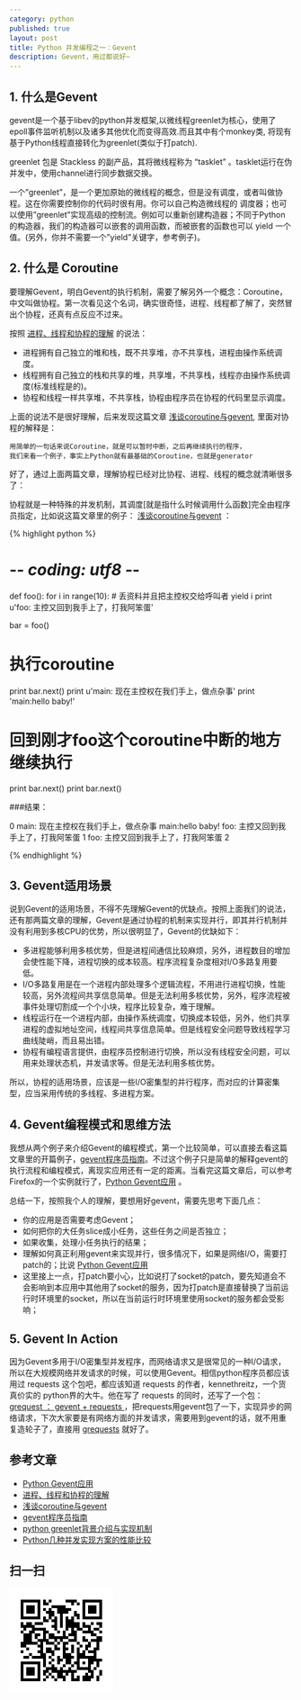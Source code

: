 ```yaml
---
category: python
published: true
layout: post
title: Python 并发编程之一：Gevent    
description: Gevent，用过都说好~
---    
```



## 1. 什么是Gevent

gevent是一个基于libev的python并发框架,以微线程greenlet为核心，使用了epoll事件监听机制以及诸多其他优化而变得高效.而且其中有个monkey类, 将现有基于Python线程直接转化为greenlet(类似于打patch).

greenlet 包是 Stackless 的副产品，其将微线程称为 “tasklet” 。tasklet运行在伪并发中，使用channel进行同步数据交换。

一个”greenlet”，是一个更加原始的微线程的概念，但是没有调度，或者叫做协程。这在你需要控制你的代码时很有用。你可以自己构造微线程的 调度器；也可以使用”greenlet”实现高级的控制流。例如可以重新创建构造器；不同于Python的构造器，我们的构造器可以嵌套的调用函数，而被嵌套的函数也可以 yield 一个值。(另外，你并不需要一个”yield”关键字，参考例子)。


## 2. 什么是 Coroutine

要理解Gevent，明白Gevent的执行机制，需要了解另外一个概念：Coroutine，中文叫做协程。第一次看见这个名词，确实很奇怪，进程、线程都了解了，突然冒出个协程，还真有点反应不过来。

按照 [进程、线程和协程的理解](http://blog.leiqin.info/2012/12/02/%E8%BF%9B%E7%A8%8B%E3%80%81%E7%BA%BF%E7%A8%8B%E5%92%8C%E5%8D%8F%E7%A8%8B%E7%9A%84%E7%90%86%E8%A7%A3.html) 的说法：   


- 进程拥有自己独立的堆和栈，既不共享堆，亦不共享栈，进程由操作系统调度。
- 线程拥有自己独立的栈和共享的堆，共享堆，不共享栈，线程亦由操作系统调度(标准线程是的)。
- 协程和线程一样共享堆，不共享栈，协程由程序员在协程的代码里显示调度。


上面的说法不是很好理解，后来发现这篇文章 [浅谈coroutine与gevent](http://blog.ez2learn.com/2010/07/17/talk-about-coroutine-and-gevent/), 里面对协程的解释是：  


    用简单的一句话来说Coroutine，就是可以暂时中断，之后再继续执行的程序， 
    我们来看一个例子，事实上Python就有最基础的Coroutine，也就是generator

好了，通过上面两篇文章，理解协程已经对比协程、进程、线程的概念就清晰很多了：  

协程就是一种特殊的并发机制，其调度[就是指什么时候调用什么函数]完全由程序员指定，比如说这篇文章里的例子：  [浅谈coroutine与gevent](http://blog.ez2learn.com/2010/07/17/talk-about-coroutine-and-gevent/) ：    

{% highlight python %}

# -*- coding: utf8 -*-
def foo():
    for i in range(10):
        # 丢资料并且把主控权交给呼叫者
        yield i
        print u'foo: 主控又回到我手上了，打我阿笨蛋'

bar = foo()
# 执行coroutine
print bar.next()
print u'main: 现在主控权在我们手上，做点杂事'
print 'main:hello baby!'
# 回到刚才foo这个coroutine中断的地方继续执行
print bar.next()
print bar.next()


###结果：

0
main: 现在主控权在我们手上，做点杂事
main:hello baby!
foo: 主控又回到我手上了，打我阿笨蛋
1
foo: 主控又回到我手上了，打我阿笨蛋
2
 
{% endhighlight %}

## 3. Gevent适用场景  

说到Gevent的适用场景，不得不先理解Gevent的优缺点。按照上面我们的说法，还有那两篇文章的理解，Gevent是通过协程的机制来实现并行，即其并行机制并没有利用到多核CPU的优势，所以很明显了，Gevent的优缺如下：    

- 多进程能够利用多核优势，但是进程间通信比较麻烦，另外，进程数目的增加会使性能下降，进程切换的成本较高。程序流程复杂度相对I/O多路复用要低。  
- I/O多路复用是在一个进程内部处理多个逻辑流程，不用进行进程切换，性能较高，另外流程间共享信息简单。但是无法利用多核优势，另外，程序流程被事件处理切割成一个个小块，程序比较复杂，难于理解。   
- 线程运行在一个进程内部，由操作系统调度，切换成本较低，另外，他们共享进程的虚拟地址空间，线程间共享信息简单。但是线程安全问题导致线程学习曲线陡峭，而且易出错。  
- 协程有编程语言提供，由程序员控制进行切换，所以没有线程安全问题，可以用来处理状态机，并发请求等。但是无法利用多核优势。   

所以，协程的适用场景，应该是一些I/O密集型的并行程序，而对应的计算密集型，应当采用传统的多线程、多进程方案。   

## 4. Gevent编程模式和思维方法   

我想从两个例子来介绍Gevent的编程模式，第一个比较简单，可以直接去看这篇文章里的开篇例子，[gevent程序员指南](http://xlambda.com/gevent-tutorial/#)。不过这个例子只是简单的解释gevent的执行流程和编程模式，离现实应用还有一定的距离。当看完这篇文章后，可以参考Firefox的一个实例就行了，[Python Gevent应用](http://www.firefoxbug.com/index.php/archives/2750/) 。

总结一下，按照我个人的理解，要想用好gevent，需要先思考下面几点：

- 你的应用是否需要考虑Gevent；   
- 如何把你的大任务slice成小任务，这些任务之间是否独立；   
- 如果收集，处理小任务执行的结果；
- 理解如何真正利用gevent来实现并行，很多情况下，如果是网络I/O，需要打patch的；比说 [Python Gevent应用](http://www.firefoxbug.com/index.php/archives/2750/)   
- 这里接上一点，打patch要小心，比如说打了socket的patch，要先知道会不会影响到本应用中其他用了socket的服务，因为打patch是直接替换了当前运行时环境里的socket，所以在当前运行时环境里使用socket的服务都会受影响；

## 5. Gevent In Action 

因为Gevent多用于I/O密集型并发程序，而网络请求又是很常见的一种I/O请求，所以在大规模网络并发请求的时候，可以使用Gevent。相信python程序员都应该用过 requests 这个包吧，都应该知道 requests 的作者，kennethreitz，一个货真价实的 python界的大牛。他在写了 requests 的同时，还写了一个包：[grequest ： gevent + requests ](https://github.com/kennethreitz/grequests)，把requests用gevent包了一下，实现异步的网络请求，下次大家要是有网络方面的并发请求，需要用到gevent的话，就不用重复造轮子了，直接用 [grequests](https://github.com/kennethreitz/grequests) 就好了。


## 参考文章   

- [Python Gevent应用](http://www.firefoxbug.com/index.php/archives/2750/)    
- [进程、线程和协程的理解](http://blog.leiqin.info/2012/12/02/%E8%BF%9B%E7%A8%8B%E3%80%81%E7%BA%BF%E7%A8%8B%E5%92%8C%E5%8D%8F%E7%A8%8B%E7%9A%84%E7%90%86%E8%A7%A3.html)    
- [浅谈coroutine与gevent](http://blog.ez2learn.com/2010/07/17/talk-about-coroutine-and-gevent/)    
- [gevent程序员指南](http://xlambda.com/gevent-tutorial/#)    
- [python greenlet背景介绍与实现机制](http://blog.jobbole.com/77240/)
- [Python几种并发实现方案的性能比较](http://www.elias.cn/Python/PyConcurrency?from=Develop.PyConcurrency)




## 扫一扫     

![2015-05-28-python-gevent.md](../../images/share/2015-05-28-python-gevent.md.jpg)